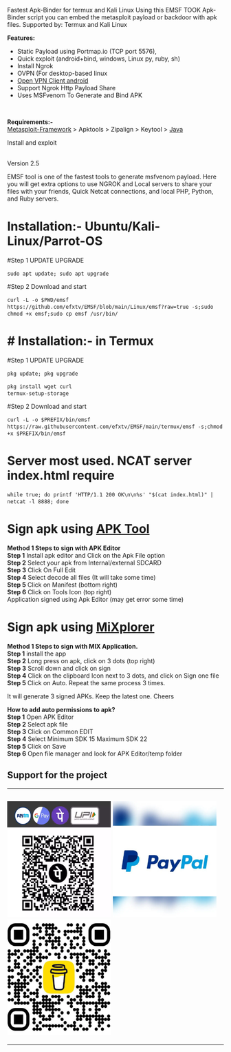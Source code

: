Fastest Apk-Binder for termux and Kali Linux
Using this EMSF TOOK Apk-Binder script you can embed the metasploit payload or backdoor with apk files.
Supported by: Termux and Kali Linux

**Features:**<br>
<ul><li>Static Payload using Portmap.io (TCP port 5576),</li>
<li>Quick exploit (android+bind, windows, Linux py, ruby, sh)</li>
<li>Install Ngrok</li>
<li>OVPN (For desktop-based linux</li>
<li><a href="https://play.google.com/store/apps/details?id=de.blinkt.openvpn&hl=en_IN&gl=US">Open VPN Client android</a> </li>
<li>Support Ngrok Http Payload Share</li>
<li>Uses MSFvenom To Generate and Bind APK</li></ul><br>

**Requirements:-**<br>
<a href="https://youtu.be/IU26QC3NDvo">Metasploit-Framework</a> > Apktools > Zipalign > Keytool > <a href="https://uk2blogger.blogspot.com/2022/03/how-to-bind-apk-payload-in-termux-with.html">Java</a>

Install and exploit<br><br>

Version 2.5

EMSF tool is one of the fastest tools to generate msfvenom payload. Here you will get extra options to use NGROK and Local servers to share your files with your friends, Quick Netcat connections, and local PHP, Python, and Ruby servers.

# Installation:- Ubuntu/Kali-Linux/Parrot-OS

#Step 1 UPDATE UPGRADE
```
sudo apt update; sudo apt upgrade
```

#Step 2 Download and start
```
curl -L -o $PWD/emsf https://github.com/efxtv/EMSF/blob/main/Linux/emsf?raw=true -s;sudo chmod +x emsf;sudo cp emsf /usr/bin/  
```


# # Installation:- in Termux

#Step 1 UPDATE UPGRADE
```
pkg update; pkg upgrade
```
```
pkg install wget curl
termux-setup-storage
```

#Step 2 Download and start
```
curl -L -o $PREFIX/bin/emsf https://raw.githubusercontent.com/efxtv/EMSF/main/termux/emsf -s;chmod +x $PREFIX/bin/emsf
```

# Server most used. NCAT server index.html require
<pre><code>while true; do printf 'HTTP/1.1 200 OK\n\n%s' "$(cat index.html)" | netcat -l 8888; done</code></pre>

# Sign apk using <a href="https://t.me/efxtv/269">APK Tool</a><br>
**Method 1 Steps to sign with APK Editor**<br>
**Step 1** Install apk editor and Click on the Apk File option<br>
**Step 2** Select your apk from Internal/external SDCARD<br>
**Step 3** Click On Full Edit<br>
**Step 4** Select decode all files (It will take some time)<br>
**Step 5** Click on Manifest (bottom right)<br>
**Step 6** Click on Tools Icon (top right)<br>
 Application signed using Apk Editor (may get error some time)<br>
 
 # Sign apk using <a href="https://t.me/efxtv/270">MiXplorer</a><br>
**Method 1 Steps to sign with MIX Application.**<br>
**Step 1** install the app <br>
**Step 2** Long press on apk, click on 3 dots (top right)<br>
**Step 3** Scroll down and click on sign<br>
**Step 4** Click on the clipboard Icon next to 3 dots, and click on Sign one file <br>
**Step 5** Click on Auto. Repeat the same process 3 times.<br>

It will generate 3 signed APKs. Keep the latest one. Cheers<br>

**How to add auto permissions to apk?**<br>
**Step 1** Open APK Editor<br>
**Step 2** Select apk file<br>
**Step 3** Click on Common EDIT<br>
**Step 4** Select Minimum SDK 15 Maximum SDK 22<br>
**Step 5** Click on Save<br>
**Step 6** Open file manager and look for APK Editor/temp folder <br>

Support for the project
---------------------------------------
---------------------------------------
<a href="#"><img src="https://raw.githubusercontent.com/efxtv/efxtv/master/assets/3eeb7756-68ca-41b6-86aa-00a4c575bed9.png.webp" title="Phonepay" alt="Phonepay" width="241" height="269"></a>
<a href="https://paypal.me/efxtv"><img src="https://raw.githubusercontent.com/efxtv/efxtv/master/assets/PAYPAL.webp" title="Paypal" alt="Paypal" width="241" height="269"></a>
<a href="https://www.buymeacoffee.com/efxtv"><img src="https://raw.githubusercontent.com/efxtv/efxtv/master/assets/COFE.webp" title="Paypal" alt="Paypal" width="241" height="269"></a>
---------------------------------------
---------------------------------------
